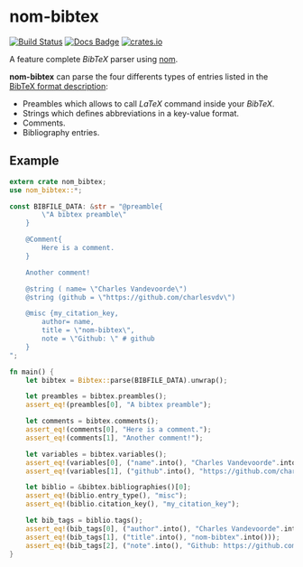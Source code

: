 # nom-bibtex
[![Build Status](https://travis-ci.org/charlesvdv/nom-bibtex.svg?branch=master)](https://travis-ci.org/charlesvdv/nom-bibtex)
[![Docs Badge](https://docs.rs/nom-bibtex/badge.svg)](https://docs.rs/nom-bibtex)
[![crates.io](http://meritbadge.herokuapp.com/nom-bibtex)](https://crates.io/crates/nom-bibtex)

A feature complete *BibTeX* parser using [nom](https://github.com/Geal/nom).

**nom-bibtex** can parse the four differents types of entries listed in the
[BibTeX format description](http://www.bibtex.org/Format/):

- Preambles which allows to call *LaTeX* command inside your *BibTeX*.
- Strings which defines abbreviations in a key-value format.
- Comments.
- Bibliography entries.

## Example

```rust
extern crate nom_bibtex;
use nom_bibtex::*;

const BIBFILE_DATA: &str = "@preamble{
        \"A bibtex preamble\"
    }

    @Comment{
        Here is a comment.
    }

    Another comment!

    @string ( name= \"Charles Vandevoorde\")
    @string (github = \"https://github.com/charlesvdv\")

    @misc {my_citation_key,
        author= name,
        title = \"nom-bibtex\",
        note = \"Github: \" # github
    }
";

fn main() {
    let bibtex = Bibtex::parse(BIBFILE_DATA).unwrap();

    let preambles = bibtex.preambles();
    assert_eq!(preambles[0], "A bibtex preamble");

    let comments = bibtex.comments();
    assert_eq!(comments[0], "Here is a comment.");
    assert_eq!(comments[1], "Another comment!");

    let variables = bibtex.variables();
    assert_eq!(variables[0], ("name".into(), "Charles Vandevoorde".into()));
    assert_eq!(variables[1], ("github".into(), "https://github.com/charlesvdv".into()));

    let biblio = &bibtex.bibliographies()[0];
    assert_eq!(biblio.entry_type(), "misc");
    assert_eq!(biblio.citation_key(), "my_citation_key");

    let bib_tags = biblio.tags();
    assert_eq!(bib_tags[0], ("author".into(), "Charles Vandevoorde".into()));
    assert_eq!(bib_tags[1], ("title".into(), "nom-bibtex".into()));
    assert_eq!(bib_tags[2], ("note".into(), "Github: https://github.com/charlesvdv".into()));
}
```

